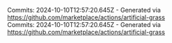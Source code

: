 Commits: 2024-10-10T12:57:20.645Z - Generated via https://github.com/marketplace/actions/artificial-grass
<br>
Commits: 2024-10-10T12:57:20.645Z - Generated via https://github.com/marketplace/actions/artificial-grass
<br>
